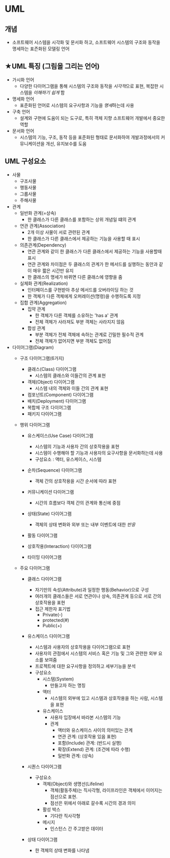 # UML
## 개념
- 소프트웨어 시스템을 시각화 및 문서화 하고, 소프트웨어 시스템의 구조와 동작을 명세하는 표즌화된 모델링 언어

## ★UML 특징 (그림을 그리는 언어)
- 가시화 언어
  - 다양한 다이어그램을 통해 시스템의 구조와 동작을 *시각적*으로 표현, 복잡한 시스템을 *이해하기 쉽게* 함
- 명세화 언어
  - 표준화된 언어로 시스템의 요구사항과 기능을 *명세*하는데 사용
- 구축 언어
  - 설계와 구현에 도움이 되는 도구로, 특히 객체 지향 소프트웨어 개발에서 중요한 역할
- 문서화 언어
  - 시스템의 기능, 구조, 동작 등을 표준화된 형태로 문서화하여 개발과정에서의 커뮤니케이션을 개선, 유지보수를 도움 

## UML 구성요소
- 사물
  - 구조사물
  - 행동사물
  - 그룹사물
  - 주해사물
- 관계
  - 일반화 관계(=상속)
    - 한 클래스가 다른 클래스를 포함하는 상위 개념일 떄의 관계
  - 연관 관계(Association)
    - 2개 이상 사물이 서로 관련된 관계
    - 한 클래스가 다른 클래스에서 제공하는 기능을 사용할 때 표시
  - 의존관계(Dependency)
    - 연관 관계와 같이 한 클래스가 다른 클래스에서 제공하는 기능을 사용할때 표시
    - 연관 관계와 차이점은 두 클래스의 관계가 한 메서드를 실행하는 동안과 같이 매우 짧은 시간만 유지
    - 한 클래스의 명세가 바뀌면 다른 클래스에 영향을 줌   
  - 실체화 관계(Realization)
    - 인터페이스를 구현받아 추상 메서드를 오버라이딩 하는 것
    - 한 객체가 다른 객체에게 오퍼레이션(명령)을 수행하도록 지정
  - 집합 관계(Aggregation)
    - 집약 관계
      - 한 객체가 다른 객체를 소유하는 'has a' 관계
      - 전체 객체가 사라져도 부분 객체는 사라지지 않음
    - 합성 관계
      - 부분 객체가 전체 객체에 속하는 관계로 긴밀한 필수적 관계
      - 전체 객체가 없어지면 부분 객체도 없어짐 
- 다이어그램(Diagram)
  - 구조 다이어그램(6가지)
    - 클래스(Class) 다이어그램
      - 시스템의 클래스와 이들간의 관계 표현
    - 객체(Object) 다이어그램
      - 시스템 내의 객체와 이들 간의 관계 표현
    - 컴포넌트(Component) 다이어그램
    - 배치(Deployment) 다이어그램
    - 복합체 구조 다이어그램
    - 패키지 다이어그램 
  - 행위 다이어그램
    - 유스케이스(Use Case) 다이어그램
      - 시스템의 기능과 사용자 간의 상호작용을 표현
      - 시스템이 수행해야 할 기능과 사용자의 요구사항을 문서화하는데 사용
      - 구성요소 : 액터, 유스케이스, 시스템
    
    - 순차(Sequence) 다이어그램
      - 객체 간의 상호작용을 시간 순서에 따라 표현
    
    - 커뮤니케이션 다이어그램
      - 시간의 흐름보다 객체 간의 관계와 통신에 중점
    - 상태(State) 다이어그램
      - 객체의 상태 변화와 외부 또는 내부 이벤트에 대한 *반응*    
    - 활동 다이어그램
    - 상호작용(Interaction) 다이어그램    
    - 타이밍 다이어그램
  
  - 주요 다이어그램
    - 클래스 다이어그램
      - 자기만의 속성(Attribute)과 일정한 행동(Behavior)으로 구성
      - 여러개의 클래스들은 서로 연관이나 상속, 의존관계 등으로 서로 간의 상호작용을 표현
      - 접근 제한자 표기법
        - Private(-) 
        - protected(#)
        - Public(+)
    - 유스케이스 다이어그램
      - 시스템과 사용자의 상호작용을 다이어그램으로 표현
      - 사용자의 관점에서 시스템의 서비스 혹은 기능 및 그와 관련한 외부 요소를 보여줌
      - 프로젝트에 대한 요구사항을 정의하고 세부기능을 분석
      - 구성요소  
        - 시스템(System)
          - 만들고자 하는 명칭
        - 액터
          - 시스템의 외부에 있고 시스템과 상호작용을 하는 사람, 시스템을 표현
        - 유스케이스
          - 사용자 입장에서 바라본 시스템의 기능
          - 관계
            - 액터와 유스케이스 사이의 의미있는 관계
            - 연관 관계: (상호작용 있음 표현)
            - 포함(Include) 관계: (반드시 실행)
            - 확장(Extend) 관계: (조건에 따라 수행)
            - 일반화 관계: (상속)
    
    - 시퀀스 다이어그램
      - 구성요소
        - 객체(Object)와 생명선(Lifeline) 
          - 객체(활동주체)는 직사각형, 라이프라인은 객체에서 이어지는 점선으로 표현. 
          - 점선은 위에서 아래로 갈수록 시간의 경과 의미 
        - 활성 박스 
          - 기다란 직사각형
        - 메시지
          - 인스턴스 간 주고받은 데이터
    
    - 상태 다이어그램
      - 한 객체의 상태 변화를 나타냄
           